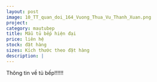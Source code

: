 ```yaml
---
layout: post
image: 10_TT_quan_doi_164_Vuong_Thua_Vu_Thanh_Xuan.png
project:
category: mautubep
title: Mẫu tủ bếp hiện đại
price: liên hệ
stock: đặt hàng
sizes: Kích thước theo đặt hàng
description: |
---
```

Thông tin về tủ bếp!!!!!!